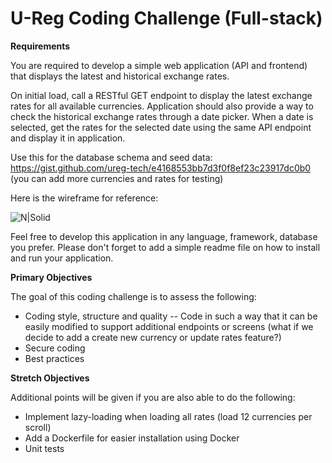 # U-Reg Coding Challenge (Full-stack)

**Requirements**

You are required to develop a simple web application (API and frontend) that displays the latest and historical exchange rates.

On initial load, call a RESTful GET endpoint to display the latest exchange rates for all available currencies. Application should also provide a way to check the historical exchange rates through a date picker. When a date is selected, get the rates for the selected date using the same API endpoint and display it in application.

Use this for the database schema and seed data: https://gist.github.com/ureg-tech/e4168553bb7d3f0f8ef23c23917dc0b0 (you can add more currencies and rates for testing)

Here is the wireframe for reference:

![N|Solid](https://i.imgur.com/cqksM5z.png)

Feel free to develop this application in any language, framework, database you prefer. Please don't forget to add a simple readme file on how to install and run your application.

**Primary Objectives**

The goal of this coding challenge is to assess the following:
- Coding style, structure and quality
-- Code in such a way that it can be easily modified to support additional endpoints or screens (what if we decide to add a create new currency or update rates feature?)
- Secure coding
- Best practices

**Stretch Objectives**

Additional points will be given if you are also able to do the following:
- Implement lazy-loading when loading all rates (load 12 currencies per scroll)
- Add a Dockerfile for easier installation using Docker
- Unit tests
